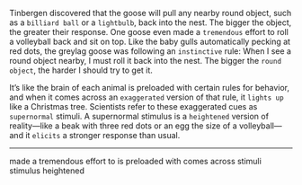 Tinbergen discovered that the goose will pull any nearby round
object, such as a `billiard ball` or a `lightbulb`, back into the nest. The
bigger the object, the greater their response. One goose even made a
`tremendous` effort to roll a volleyball back and sit on top. Like the baby
gulls automatically pecking at red dots, the greylag goose was
following an `instinctive` rule: When I see a round object nearby, I must
roll it back into the nest. The bigger the `round object`, the harder I
should try to get it.

It’s like the brain of each animal is preloaded with certain rules for
behavior, and when it comes across an `exaggerated` version of that
rule, it `lights up` like a Christmas tree. Scientists refer to these
exaggerated cues as `supernormal` stimuli. A supernormal stimulus is a
`heightened` version of reality—like a beak with three red dots or an egg
the size of a volleyball—and it `elicits` a stronger response than usual.

---
made a tremendous effort to
is preloaded with
comes across
stimuli stimulus
heightened
